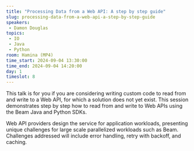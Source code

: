 ```yaml
---
title: "Processing Data from a Web API: A step by step guide"
slug: processing-data-from-a-web-api-a-step-by-step-guide
speakers:
 - Damon Douglas
topics:
 - IO
 - Java
 - Python
room: Hamina (MP4)
time_start: 2024-09-04 13:30:00
time_end: 2024-09-04 14:20:00
day: 1
timeslot: 8
---
```


This talk is for you if you are considering writing custom code to read from and write to a Web API, for which a solution does not yet exist. This session demonstrates step by step how to read from and write to Web APIs using the Beam Java and Python SDKs. 

Web API providers design the service for application workloads, presenting unique challenges for large scale parallelized workloads such as Beam. Challenges addressed will include error handling, retry with backoff, and caching.